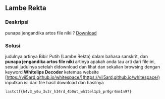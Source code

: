 ## Lambe Rekta
### Deskripsi

punapa jengandika artos file niki ? [Download](https://mega.nz/file/ymAXCIjS#4WYhJC67UL57s6Ne8K1uXYrwhiTO0JjVZDPXQc4iAps)

### Solusi

judulnya artinya Bibir Putih (Lambe Rekta) dalam bahasa sanskrit, dan  **punapa jengandika artos file niki** artinya apakah anda tau arti dari file ini, sesuai judulnya setelah didownload dan lihat dan sekalian browsing dengan keyword **Whitelips Decoder**  ketemua website [https://vii5ard.github.io/whitespace/](https://vii5ard.github.io/whitespace/) inputkan isi dari file hasil download dan hasilnya

```
lastctf{h4v3_y0u_3v3r_h34rd_4b0ut_wh1tel1p5_pr0gr4mm1n9?}
```